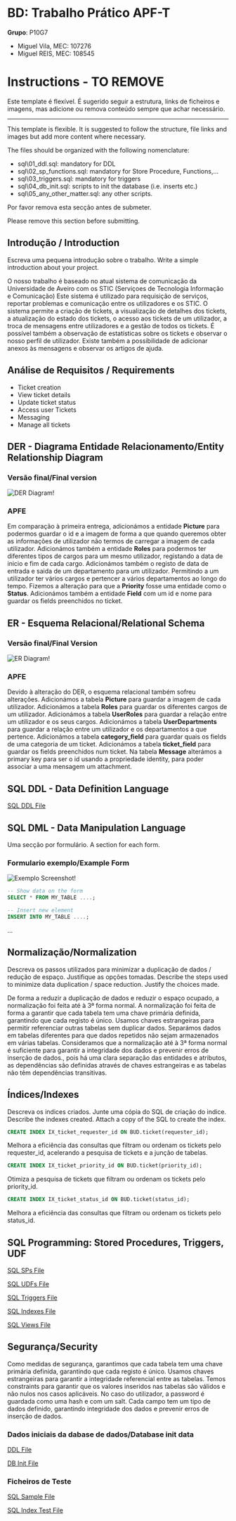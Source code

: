 # BD: Trabalho Prático APF-T

**Grupo**: P10G7
- Miguel Vila, MEC: 107276
- Miguel REIS, MEC: 108545

# Instructions - TO REMOVE

Este template é flexível.
É sugerido seguir a estrutura, links de ficheiros e imagens, mas adicione ou remova conteúdo sempre que achar necessário.

---

This template is flexible.
It is suggested to follow the structure, file links and images but add more content where necessary.

The files should be organized with the following nomenclature:

- sql\01_ddl.sql: mandatory for DDL
- sql\02_sp_functions.sql: mandatory for Store Procedure, Functions,... 
- sql\03_triggers.sql: mandatory for triggers
- sql\04_db_init.sql: scripts to init the database (i.e. inserts etc.)
- sql\05_any_other_matter.sql: any other scripts.

Por favor remova esta secção antes de submeter.

Please remove this section before submitting.

## Introdução / Introduction
 
Escreva uma pequena introdução sobre o trabalho.
Write a simple introduction about your project.

O nosso trabalho é baseado no atual sistema de comunicação da Universidade de Aveiro com os STIC (Serviçoes de Tecnologia Informação e Comunicação)
Este sistema é utilizado para requisição de serviços, reportar problemas e comunicação entre os utilizadores e os STIC. O sistema permite a criação de tickets, a visualização de detalhes dos tickets, a atualização do estado dos tickets, o acesso aos tickets de um utilizador, a troca de mensagens entre utilizadores e a gestão de todos os tickets. É possível também a observação de estatísticas sobre os tickets e observar o nosso perfil de utilizador. Existe também a possibilidade de adicionar anexos às mensagens e observar os artigos de ajuda.
## ​Análise de Requisitos / Requirements

- Ticket creation
- View ticket details
- Update ticket status
- Access user Tickets
- Messaging
- Manage all tickets


## DER - Diagrama Entidade Relacionamento/Entity Relationship Diagram

### Versão final/Final version

![DER Diagram!](DER.png "Diagrama DER")

### APFE 

Em comparação à primeira entrega, adicionámos a entidade **Picture** para podermos guardar o id e a imagem de forma a que quando queremos obter as informações de utilizador não termos de carregar a imagem de cada utilizador. Adicionámos também a entidade **Roles** para podermos ter diferentes tipos de cargos para um mesmo utilizador, registando a data de inicio e fim de cada cargo. Adicionámos também o registo de data de entrada e saida de um departamento para um utilizador. Permitindo a um utilizador ter vários cargos e pertencer a vários departamentos ao longo do tempo. Fizemos a alteração para que a **Priority** fosse uma entidade como o **Status**.
Adicionámos também a entidade **Field** com um id e nome para guardar os fields preenchidos no ticket.
## ER - Esquema Relacional/Relational Schema

### Versão final/Final Version

![ER Diagram!](ER.png "Diagrama ER")

### APFE

Devido à alteração do DER, o esquema relacional também sofreu alterações. Adicionámos a tabela **Picture** para guardar a imagem de cada utilizador. Adicionámos a tabela **Roles** para guardar os diferentes cargos de um utilizador. Adicionámos a tabela **UserRoles** para guardar a relação entre um utilizador e os seus cargos. Adicionámos a tabela **UserDepartments** para guardar a relação entre um utilizador e os departamentos a que pertence. Adicionámos a tabela **category_field** para guardar quais os fields de uma categoria de um ticket. Adicionámos a tabela **ticket_field** para guardar os fields preenchidos num ticket. Na tabela **Message** alterámos a primary key para ser o id usando a propriedade identity, para poder associar a uma mensagem um attachment.

## ​SQL DDL - Data Definition Language

[SQL DDL File](db/01_ddl.sql "SQLFileQuestion")

## SQL DML - Data Manipulation Language

Uma secção por formulário.
A section for each form.

### Formulario exemplo/Example Form

![Exemplo Screenshot!](screenshots/screenshot_1.jpg "AnImage")

```sql
-- Show data on the form
SELECT * FROM MY_TABLE ....;

-- Insert new element
INSERT INTO MY_TABLE ....;
```

...

## Normalização/Normalization

Descreva os passos utilizados para minimizar a duplicação de dados / redução de espaço.
Justifique as opções tomadas.
Describe the steps used to minimize data duplication / space reduction.
Justify the choices made.

De forma a reduzir a duplicação de dados e reduzir o espaço ocupado, a normalização foi feita até à 3ª forma normal. A normalização foi feita de forma a garantir que cada tabela tem uma chave primária definida, garantindo que cada registo é único. Usamos chaves estrangeiras para permitir referenciar outras tabelas sem duplicar dados. Separámos dados em tabelas diferentes para que dados repetidos não sejam armazenados em várias tabelas.
Consideramos que a normalização até à 3ª forma normal é suficiente para garantir a integridade dos dados e prevenir erros de inserção de dados., pois há uma clara separação das entidades e atributos, as dependências são definidas através de chaves estrangeiras e as tabelas não têm dependências transitivas.

## Índices/Indexes

Descreva os indices criados. Junte uma cópia do SQL de criação do indice.
Describe the indexes created. Attach a copy of the SQL to create the index.


```sql
CREATE INDEX IX_ticket_requester_id ON BUD.ticket(requester_id);
```
Melhora a eficiência das consultas que filtram ou ordenam os tickets pelo requester_id, acelerando a pesquisa de tickets e a junção de tabelas.

```sql
CREATE INDEX IX_ticket_priority_id ON BUD.ticket(priority_id);
```
Otimiza a pesquisa de tickets que filtram ou ordenam os tickets pelo priority_id.

```sql
CREATE INDEX IX_ticket_status_id ON BUD.ticket(status_id);
```
Melhora a eficiência das consultas que filtram ou ordenam os tickets pelo status_id.


## SQL Programming: Stored Procedures, Triggers, UDF

[SQL SPs File](sql/02_sp.sql "StoredProcedures")

[SQL UDFs File](sql/03_udf.sql "UDFs")

[SQL Triggers File](sql/04_triggers.sql "Triggers")

[SQL Indexes File](sql/05_indexes.sql "Indexes")

[SQL Views File](sql/06_views.sql "Views")


## Segurança/Security

Como medidas de segurança, garantimos que cada tabela tem uma chave primária definida, garantindo que cada registo é único. Usamos chaves estrangeiras para garantir a integridade referencial entre as tabelas. Temos constraints para garantir que os valores inseridos nas tabelas são válidos e não nulos nos casos aplicáveis. No caso do utilizador, a password é guardada como uma hash e com um salt.
Cada campo tem um tipo de dados definido, garantindo integridade dos dados e prevenir erros de inserção de dados.

### Dados iniciais da dabase de dados/Database init data

[DDL File](sql/01_ddl.sql "DDL")

[DB Init File](sql/07_db_init.sql "DBInit")

### Ficheiros de Teste

[SQL Sample File](sql/08_sample_data.sql "Sample")

[SQL Index Test File](sql/09_test_indexes.sql "IndexTest")



 